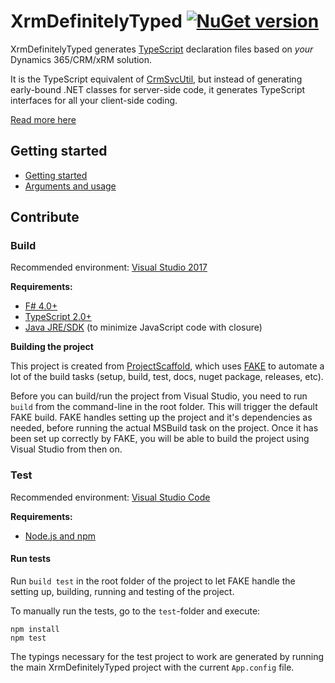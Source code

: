 # XrmDefinitelyTyped [![NuGet version](https://badge.fury.io/nu/Delegate.XrmDefinitelyTyped.svg)](https://badge.fury.io/nu/Delegate.XrmDefinitelyTyped)

XrmDefinitelyTyped generates [TypeScript](http://www.typescriptlang.org/) 
declaration files based on *your* Dynamics 365/CRM/xRM solution.

It is the TypeScript equivalent of [CrmSvcUtil](https://msdn.microsoft.com/en-us/library/gg327844.aspx), but instead of 
generating early-bound .NET classes for server-side code, it generates TypeScript interfaces for all your client-side coding.

[Read more here](http://delegateas.github.io/Delegate.XrmDefinitelyTyped/)


## Getting started

* [Getting started](http://delegateas.github.io/Delegate.XrmDefinitelyTyped/getting-started.html)
* [Arguments and usage](http://delegateas.github.io/Delegate.XrmDefinitelyTyped/tool-usage.html)


## Contribute


### Build

Recommended environment: [Visual Studio 2017](https://www.visualstudio.com/downloads/)

**Requirements:**

* [F# 4.0+](https://www.microsoft.com/en-us/download/details.aspx?id=48179)
* [TypeScript 2.0+](https://www.microsoft.com/en-us/download/details.aspx?id=48593)
* [Java JRE/SDK](http://www.oracle.com/technetwork/java/javase/downloads/jdk8-downloads-2133151.html) (to minimize JavaScript code with closure)

**Building the project**

This project is created from [ProjectScaffold](http://fsprojects.github.io/ProjectScaffold/index.html), 
which uses [FAKE](http://fsharp.github.io/FAKE/) to automate a lot of the build tasks (setup, build, test, docs, nuget package, releases, etc).

Before you can build/run the project from Visual Studio, you need to run `build` from the command-line in the root folder. 
This will trigger the default FAKE build. FAKE handles setting up the project and it's dependencies as needed, before running the actual MSBuild task on the project. 
Once it has been set up correctly by FAKE, you will be able to build the project using Visual Studio from then on.


### Test

Recommended environment: [Visual Studio Code](https://code.visualstudio.com/)

**Requirements:**

* [Node.js and npm](https://nodejs.org/)

#### Run tests

Run `build test` in the root folder of the project to let FAKE handle the setting up, building, running and testing of the project.

To manually run the tests, go to the `test`-folder and execute:

    npm install
    npm test

The typings necessary for the test project to work are generated by running the main XrmDefinitelyTyped project with the current `App.config` file.